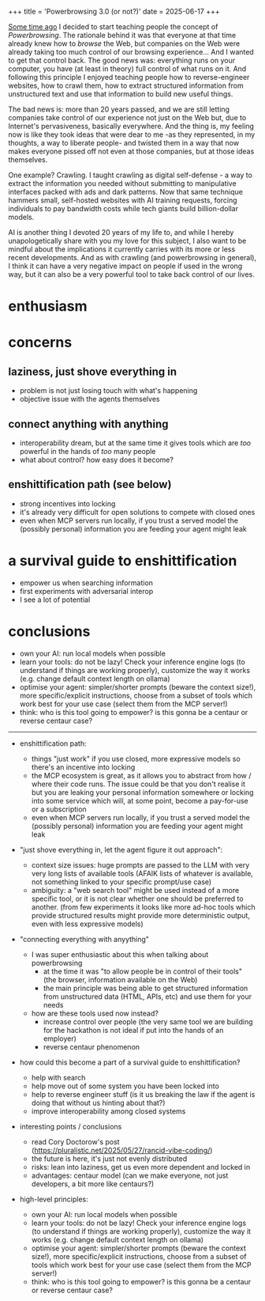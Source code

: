 +++
title = 'Powerbrowsing 3.0 (or not?)'
date = 2025-06-17
+++

[Some time ago](http://davide.eynard.it/malawiki/PowerBrowsing.html) I
decided to start teaching people the concept of *Powerbrowsing*.
The rationale behind it was that everyone at that time already knew how to
*browse* the Web, but companies on the Web were already taking too much
control of our browsing experience... And I wanted to get that control back.
The good news was: everything runs on your computer, you have (at least in
theory) full control of what runs on it. And following this principle I
enjoyed teaching people how to reverse-engineer websites, how to crawl them,
how to extract structured information from unstructured text and use that
information to build new useful things.

The bad news is: more than 20 years passed, and we are still letting companies
take control of our experience not just on the Web but, due to Internet's
pervasiveness, basically everywhere. And the thing is, my feeling now is like
they took ideas that were dear to me -as they represented, in my thoughts, a
way to liberate people- and twisted them in a way that now makes everyone
pissed off not even at those companies, but at those ideas themselves.

One example? Crawling. I taught crawling as digital self-defense - a way to
extract the information you needed without submitting to manipulative
interfaces packed with ads and dark patterns. Now that same technique hammers
small, self-hosted websites with AI training requests, forcing individuals to
pay bandwidth costs while tech giants build billion-dollar models.

AI is another thing I devoted 20 years of my life to, and while I hereby
unapologetically share with you my love for this subject, I also want to be
mindful about the implications it currently carries with its more or less
recent developments. And as with crawling (and powerbrowsing in general), I
think it can have a very negative impact on people if used in the wrong way,
but it can also be a very powerful tool to take back control of our lives.

# enthusiasm


# concerns

## laziness, just shove everything in

- problem is not just losing touch with what's happening
- objective issue with the agents themselves

## connect anything with anything

- interoperability dream, but at the same time it gives tools which are *too* powerful in the hands of *too* many people
- what about control? how easy does it become?

## enshittification path (see below)

- strong incentives into locking
- it's already very difficult for open solutions to compete with closed ones
- even when MCP servers run locally, if you trust a served model the (possibly personal) information you are feeding your agent might leak

# a survival guide to enshittification

- empower us when searching information
- first experiments with adversarial interop
- I see a lot of potential

# conclusions

- own your AI: run local models when possible
- learn your tools: do not be lazy! Check your inference engine logs (to understand if things are working properly), customize the way it works (e.g. change default context length on ollama)
- optimise your agent: simpler/shorter prompts (beware the context size!), more specific/explicit instructions, choose from a subset of tools which work best for your use case (select them from the MCP server!)
- think: who is this tool going to empower? is this gonna be a centaur or reverse centaur case?

* * *

- enshittification path:
    
    - things "just work" if you use closed, more expressive models so there's an incentive into locking
    - the MCP ecosystem is great, as it allows you to abstract from how / where their code runs. The issue could be that you don't realise it but you are leaking your personal information somewhere or locking into some service which will, at some point, become a pay-for-use or a subscription
    - even when MCP servers run locally, if you trust a served model the (possibly personal) information you are feeding your agent might leak
- "just shove everything in, let the agent figure it out approach":
    
    - context size issues: huge prompts are passed to the LLM with very very long lists of available tools (AFAIK lists of whatever is available, not something linked to your specific prompt/use case)
    - ambiguity: a "web search tool" might be used instead of a more specific tool, or it is not clear whether one should be preferred to another. (from few experiments it looks like more ad-hoc tools which provide structured results might provide more deterministic output, even with less expressive models)
- "connecting everything with anyything"
    
    - I was super enthusiastic about this when talking about powerbrowsing
        - at the time it was "to allow people be in control of their tools" (the browser, information available on the Web)
        - the main principle was being able to get structured information from unstructured data (HTML, APIs, etc) and use them for your needs
    - how are these tools used now instead?
        - increase control over people (the very same tool we are building for the hackathon is not ideal if put into the hands of an employer)
        - reverse centaur phenomenon
- how could this become a part of a survival guide to enshittification?
    
    - help with search
    - help move out of some system you have been locked into
    - help to reverse engineer stuff (is it us breaking the law if the agent is doing that without us hinting about that?)
    - improve interoperability among closed systems
- interesting points / conclusions
    
    - read Cory Doctorow's post (https://pluralistic.net/2025/05/27/rancid-vibe-coding/)
    - the future is here, it's just not evenly distributed
    - risks: lean into laziness, get us even more dependent and locked in
    - advantages: centaur model (can we make everyone, not just developers, a bit more like centaurs?)
- high-level principles:
    
    - own your AI: run local models when possible
    - learn your tools: do not be lazy! Check your inference engine logs (to understand if things are working properly), customize the way it works (e.g. change default context length on ollama)
    - optimise your agent: simpler/shorter prompts (beware the context size!), more specific/explicit instructions, choose from a subset of tools which work best for your use case (select them from the MCP server!)
    - think: who is this tool going to empower? is this gonna be a centaur or reverse centaur case?